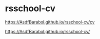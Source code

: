# rsschool-cv
https://AsdfBarabol.github.io/rsschool-cv/cv

https://AsdfBarabol.github.io/rsschool-cv/